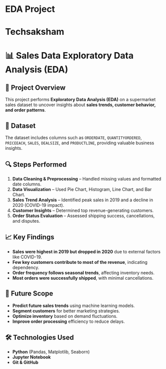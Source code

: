 # EDA Project
# Techsaksham 
# 📊 Sales Data Exploratory Data Analysis (EDA)  

## 📌 Project Overview  
This project performs **Exploratory Data Analysis (EDA)** on a supermarket sales dataset to uncover insights about **sales trends, customer behavior, and order patterns**.  

## 📂 Dataset  
The dataset includes columns such as `ORDERDATE`, `QUANTITYORDERED`, `PRICEEACH`, `SALES`, `DEALSIZE`, and `PRODUCTLINE`, providing valuable business insights.  

## 🔍 Steps Performed  
1. **Data Cleaning & Preprocessing** – Handled missing values and formatted date columns.  
2. **Data Visualization** – Used Pie Chart, Histogram, Line Chart, and Bar Chart.  
3. **Sales Trend Analysis** – Identified peak sales in 2019 and a decline in 2020 (COVID-19 impact).  
4. **Customer Insights** – Determined top revenue-generating customers.  
5. **Order Status Evaluation** – Assessed shipping success, cancellations, and disputes.  

## 📈 Key Findings  
- **Sales were highest in 2019 but dropped in 2020** due to external factors like COVID-19.  
- **Few key customers contribute to most of the revenue**, indicating dependency.  
- **Order frequency follows seasonal trends**, affecting inventory needs.  
- **Most orders were successfully shipped**, with minimal cancellations.  

## 🚀 Future Scope  
- **Predict future sales trends** using machine learning models.  
- **Segment customers** for better marketing strategies.  
- **Optimize inventory** based on demand fluctuations.  
- **Improve order processing** efficiency to reduce delays.  

## 🛠️ Technologies Used  
- **Python** (Pandas, Matplotlib, Seaborn)  
- **Jupyter Notebook**  
- **Git & GitHub**  
